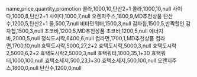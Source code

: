 name,price,quantity,promotion
콜라,1000,10,탄산2+1
콜라,1000,10,null
사이다,1000,8,탄산2+1
사이다,1000,7,null
오렌지주스,1800,9,MD추천상품
탄산수,1200,5,탄산2+1
물,500,7,null
비타민워터,1500,3,null
감자칩,1500,5,반짝할인
감자칩,1500,3,null
초코바,1200,5,MD추천상품
초코바,1200,5,null
에너지바,2000,5,null
정식도시락,6400,6,null
컵라면,1700,1,MD추천상품
컵라면,1700,10,null
효택도시락,5000,27,2+2
효택도시락,5000,3,null
효택도시락2,5000,6,2+2
효택도시락2,5000,3,null
효택워터,1000,35,1+30
효택워터,1000,100,null
효택소세지,500,23,1+30
효택소세지,500,100,null
오렌지주스,1800,0,null
탄산수,1200,0,null
